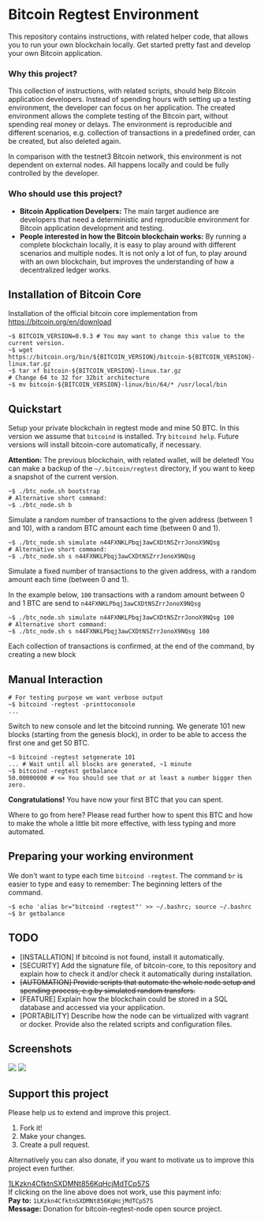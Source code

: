# Bitcoin Regtest Environment #

This repository contains instructions, with related helper code, that allows you
to run your own blockchain locally. Get started pretty fast and develop your
own Bitcoin application.

### Why this project?

This collection of instructions, with related scripts, should help Bitcoin
application developers. Instead of spending hours with setting up a testing
environment, the developer can focus on her application. The created environment
allows the complete testing of the Bitcoin part, without spending real money or
delays. The environment is reproducible and different scenarios, e.g. collection
of transactions in a predefined order, can be created, but also deleted again.

In comparison with the testnet3 Bitcoin network, this environment is not
dependent on external nodes. All happens locally and could be fully controlled
by the developer.

### Who should use this project?

* **Bitcoin Application Develpers:** The main target audience are developers
that need a deterministic and reproducible environment for Bitcoin application
development and testing.
* **People interested in how the Bitcoin blockchain works:** By running a
complete blockchain locally, it is easy to play around with different scenarios
and multiple nodes. It is not only a lot of fun, to play around with an own
blockchain, but improves the understanding of how a decentralized ledger works.

## Installation of Bitcoin Core ##

Installation of the official bitcoin core implementation from
https://bitcoin.org/en/download

    ~$ BITCOIN_VERSION=0.9.3 # You may want to change this value to the current version.
    ~$ wget https://bitcoin.org/bin/${BITCOIN_VERSION}/bitcoin-${BITCOIN_VERSION}-linux.tar.gz
    ~$ tar xf bitcoin-${BITCOIN_VERSION}-linux.tar.gz
    # Change 64 to 32 for 32bit architecture
    ~$ mv bitcoin-${BITCOIN_VERSION}-linux/bin/64/* /usr/local/bin

## Quickstart ##

Setup your private blockchain in regtest mode and mine 50 BTC. In this
version we assume that `bitcoind` is installed. Try `bitcoind help`. Future
versions will install bitcoin-core automatically, if necessary.

**Attention:** The previous blockchain, with related wallet, will be deleted!
You can make a backup of the `~/.bitcoin/regtest` directory, if you want to
keep a snapshot of the current version.

    ~$ ./btc_node.sh bootstrap
    # Alternative short command:
    ~$ ./btc_node.sh b

Simulate a random number of transactions to the given address (between 1 and 10),
with a random BTC amount each time (between 0 and 1).

    ~$ ./btc_node.sh simulate n44FXNKLPbqj3awCXDtNSZrrJonoX9NQsg
    # Alternative short command:
    ~$ ./btc_node.sh s n44FXNKLPbqj3awCXDtNSZrrJonoX9NQsg

Simulate a fixed number of transactions to the given address,
with a random amount each time (between 0 and 1).

In the example below, `100` transactions with a random amount between 0 and 1
BTC are send to `n44FXNKLPbqj3awCXDtNSZrrJonoX9NQsg`

    ~$ ./btc_node.sh simulate n44FXNKLPbqj3awCXDtNSZrrJonoX9NQsg 100
    # Alternative short command:
    ~$ ./btc_node.sh s n44FXNKLPbqj3awCXDtNSZrrJonoX9NQsg 100

Each collection of transactions is confirmed¸ at the end of the command, by
creating a new block

## Manual Interaction ##

    # For testing purpose we want verbose output
    ~$ bitcoind -regtest -printtoconsole
    ...

Switch to new console and let the bitcoind running. We generate 101 new blocks
(starting from the genesis block), in order to be able to access the first one
and get 50 BTC.

    ~$ bitcoind -regtest setgenerate 101
    ... # Wait until all blocks are generated, ~1 minute
    ~$ bitcoind -regtest getbalance
    50.00000000 # <= You should see that or at least a number bigger then zero.

**Congratulations!** You have now your first BTC that you can spent.

Where to go from here? Please read further how to spent this BTC and how to make
 the whole a little bit more effective, with less typing and more automated.

## Preparing your working environment ##

We don't want to type each time `bitcoind -regtest`. The command `br` is easier
to type and easy to remember: The beginning letters of the command.

    ~$ echo 'alias br="bitcoind -regtest"' >> ~/.bashrc; source ~/.bashrc
    ~$ br getbalance


## TODO ##

* [INSTALLATION] If bitcoind is not found, install it automatically.
* [SECURITY] Add the signature file, of bitcoin-core, to this repository and
explain how to check it and/or check it automatically during installation.
* ~~[AUTOMATION] Provide scripts that automate the whole node setup and spending
process, e.g.by simulated random transfers.~~
* [FEATURE] Explain how the blockchain could be stored in a SQL database and
accessed via your application.
* [PORTABILITY] Describe how the node can be virtualized with vagrant or docker.
Provide also the related scripts and configuration files.

## Screenshots ##

<img src="https://raw.githubusercontent.com/Sigimera/bitcoin-regtest-node/master/screenshots/btc_node_bootstrap.png">
<img src="https://raw.githubusercontent.com/Sigimera/bitcoin-regtest-node/master/screenshots/btc_node_simulate.png">

## Support this project ##

Please help us to extend and improve this project.

1. Fork it!
2. Make your changes.
3. Create a pull request.


Alternatively you can also donate, if you want to motivate us to improve this
project even further.

[1LKzkn4CfktnSXDMNt856KqHcjMdTCp57S](bitcoin:1LKzkn4CfktnSXDMNt856KqHcjMdTCp57S?label=bitcoin-regtest-node)<br/>
If clicking on the line above does not work, use this payment info:<br/>
**Pay to:**  `1LKzkn4CfktnSXDMNt856KqHcjMdTCp57S` <br/>
**Message:** Donation for bitcoin-regtest-node open source project.
